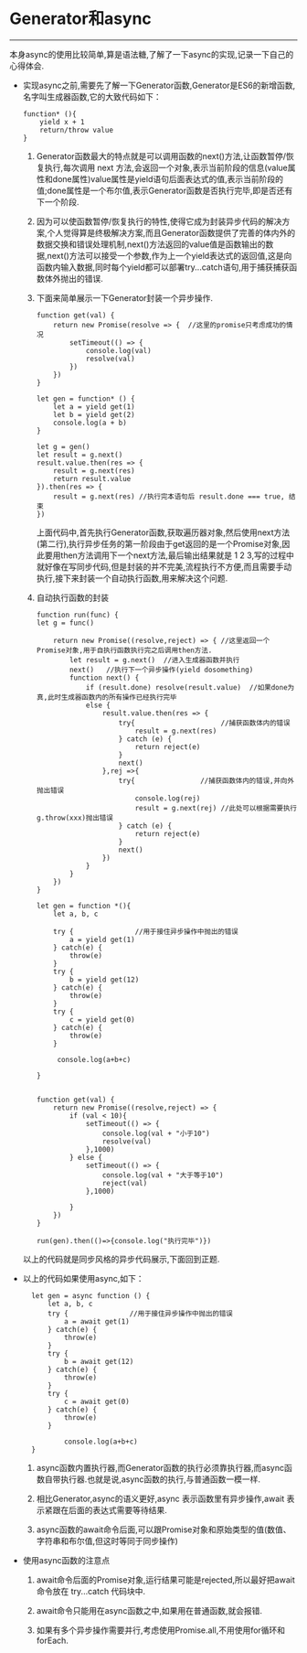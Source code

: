 # Generator和async
----
本身async的使用比较简单,算是语法糖,了解了一下async的实现,记录一下自己的心得体会.  
  
* 实现async之前,需要先了解一下Generator函数,Generator是ES6的新增函数,名字叫生成器函数,它的大致代码如下：
    ```
    function* (){
        yield x + 1
        return/throw value
    }
    ```  
  1. Generator函数最大的特点就是可以调用函数的next()方法,让函数暂停/恢复执行,每次调用 next 方法,会返回一个对象,表示当前阶段的信息(value属性和done属性)value属性是yield语句后面表达式的值,表示当前阶段的值;done属性是一个布尔值,表示Generator函数是否执行完毕,即是否还有下一个阶段.  
  
  2. 因为可以使函数暂停/恢复执行的特性,使得它成为封装异步代码的解决方案,个人觉得算是终极解决方案,而且Generator函数提供了完善的体内外的数据交换和错误处理机制,next()方法返回的value值是函数输出的数据,next()方法可以接受一个参数,作为上一个yield表达式的返回值,这是向函数内输入数据,同时每个yield都可以部署try...catch语句,用于捕获捕获函数体外抛出的错误.  
    
  3. 下面来简单展示一下Generator封装一个异步操作.
     ```
     function get(val) {
         return new Promise(resolve => {  //这里的promise只考虑成功的情况
             setTimeout(() => {
                 console.log(val)
                 resolve(val)
             })
         })
     }

     let gen = function* () {
         let a = yield get(1)
         let b = yield get(2)
         console.log(a + b)
     }

     let g = gen()
     let result = g.next()
     result.value.then(res => {
         result = g.next(res)
         return result.value
     }).then(res => {
         result = g.next(res) //执行完本语句后 result.done === true, 结束
     })
     ```  
     上面代码中,首先执行Generator函数,获取遍历器对象,然后使用next方法(第二行),执行异步任务的第一阶段由于get返回的是一个Promise对象,因此要用then方法调用下一个next方法,最后输出结果就是 1 2 3,写的过程中就好像在写同步代码,但是封装的并不完美,流程执行不方便,而且需要手动执行,接下来封装一个自动执行函数,用来解决这个问题.
       
    4. 自动执行函数的封装  
        ```
        function run(func) {
        let g = func()

            return new Promise((resolve,reject) => { //这里返回一个Promise对象,用于自执行函数执行完之后调用then方法.
                let result = g.next()  //进入生成器函数并执行
                next()   //执行下一个异步操作(yield dosomething)
                function next() {
                    if (result.done) resolve(result.value)  //如果done为真,此时生成器函数内的所有操作已经执行完毕
                    else {
                        result.value.then(res => {
                            try{                     //捕获函数体内的错误
                                result = g.next(res) 
                            } catch (e) {
                                return reject(e)    
                            }
                            next() 
                        },rej =>{
                            try{                //捕获函数体内的错误,并向外抛出错误
                                console.log(rej)
                                result = g.next(rej) //此处可以根据需要执行g.throw(xxx)抛出错误
                            } catch (e) {
                                return reject(e)
                            }
                            next()
                        })
                    } 
                }
            })
        }

        let gen = function *(){
            let a, b, c

            try {               //用于接住异步操作中抛出的错误
                a = yield get(1)
            } catch(e) {
                throw(e)    
            }
            try {
                b = yield get(12) 
            } catch(e) {
                throw(e)
            }
            try {
                c = yield get(0)
            } catch(e) {
                throw(e)
            }

             console.log(a+b+c)

        }


        function get(val) {
            return new Promise((resolve,reject) => {
                if (val < 10){
                    setTimeout(() => {
                        console.log(val + "小于10")
                        resolve(val)
                    },1000)
                } else {
                    setTimeout(() => {
                        console.log(val + "大于等于10")
                        reject(val)
                    },1000)
                         
                }
            })
        }

        run(gen).then(()=>{console.log("执行完毕")})
        ```     
    以上的代码就是同步风格的异步代码展示,下面回到正题.
      
* 以上的代码如果使用async,如下：
  ```
    let gen = async function () {
        let a, b, c
        try {               //用于接住异步操作中抛出的错误
            a = await get(1)
        } catch(e) {
            throw(e)    
        }
        try {
            b = await get(12) 
        } catch(e) {
            throw(e)
        }
        try {
            c = await get(0)
        } catch(e) {
            throw(e)
        }

            console.log(a+b+c)
    }
  ```
  1. async函数内置执行器,而Generator函数的执行必须靠执行器,而async函数自带执行器.也就是说,async函数的执行,与普通函数一模一样.  
    
  2. 相比Generator,async的语义更好,async 表示函数里有异步操作,await 表示紧跟在后面的表达式需要等待结果.  
    
  3. async函数的await命令后面,可以跟Promise对象和原始类型的值(数值、字符串和布尔值,但这时等同于同步操作)

* 使用async函数的注意点  
  1. await命令后面的Promise对象,运行结果可能是rejected,所以最好把await命令放在 try...catch 代码块中.  
    
  2. await命令只能用在async函数之中,如果用在普通函数,就会报错.  
    
  3. 如果有多个异步操作需要并行,考虑使用Promise.all,不用使用for循环和forEach.